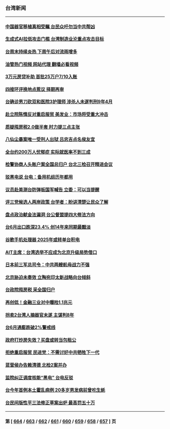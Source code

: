 ### 台湾新闻
---
#### [中国器官移植真相受瞩 台民众吁勿当中共帮凶](../../pages/ncid1349361/n14030118.md?07082045) 
#### [生成式AI拉低攻击门槛 台湾制造业沦重点攻击目标](../../pages/ncid1349361/n14030350.md?07082045) 
#### [台周末持续炎热 下周午后对流雨增多](../../pages/ncid1349361/n14030351.md?07082045) 
#### [油管热门视频 网站代理 翻墙必看视频](http://138.2.39.72:81/youtube.html?epic-marker?07082045)
#### [3万元房贷补助 首批25万户7/10入账](../../pages/ncid1349361/n14030362.md?07082045) 
#### [四接环评换地点惹议 择期再审](../../pages/ncid1349361/n14030336.md?07082045) 
#### [台确诊男刀砍双和医院3护理师 涉杀人未遂判刑9年4月](../../pages/ncid1349361/n14030360.md?07082045) 
#### [赴立院陈情反对重启服贸 美发业：市场将受重大冲击](../../pages/ncid1349361/n14030334.md?07082045) 
#### [质疑囤房税2.0做半套 时力提三点主张](../../pages/ncid1349361/n14030363.md?07082045) 
#### [八仙尘暴案唯一受刑人出狱 吕忠吉点名侯友宜](../../pages/ncid1349361/n14030339.md?07082045) 
#### [全台约200万人忧郁症 实际就医率不到三成](../../pages/ncid1349361/n14030365.md?07082045) 
#### [检警协商人头账户案全国总归户 台北三检召开精进会议](../../pages/ncid1349361/n14030341.md?07082045) 
#### [驳黑电说  台电：备用机组历年都用](../../pages/ncid1349361/n14030332.md?07082045) 
#### [议员赴美测台防弹板国军喊告 立委：可以当提醒](../../pages/ncid1349361/n14030331.md?07082045) 
#### [评三党候选人两岸政策 台学者：盼讲清楚让民众了解](../../pages/ncid1349361/n14030286.md?07082045) 
#### [盘点政治献金法漏洞 台公督盟提四大修法方向](../../pages/ncid1349361/n14030290.md?07082045) 
#### [台6月出口跌深23.4% 创14年来同期最黯淡](../../pages/ncid1349361/n14030288.md?07082045) 
#### [谷歌手机处理器 2025年或转单台积电](../../pages/ncid1349361/n14030297.md?07082045) 
#### [AIT主席：台湾选举不应成为北京升级局势借口](../../pages/ncid1349361/n14029884.md?07082045) 
#### [日本前三军总司令：中共两艘航母战力不强](../../pages/ncid1349361/n14028868.md?07082045) 
#### [北京胁迫未奏效 立陶宛印太新战略向台倾斜](../../pages/ncid1349361/n14029714.md?07082045) 
#### [台政院囤房税 采全国归户](../../pages/ncid1349361/n14029694.md?07082045) 
#### [再创低！金融三业对中曝险1.1兆元](../../pages/ncid1349361/n14029659.md?07082045) 
#### [拐卖2台湾人摘器官未遂 主谋判8年](../../pages/ncid1349361/n14029608.md?07082045) 
#### [台6月通膨跌破2%警戒线](../../pages/ncid1349361/n14029660.md?07082045) 
#### [政府打炒房失效？买盘或转当包租公](../../pages/ncid1349361/n14029662.md?07082045) 
#### [拒绝重启服贸 民进党：不需讨好中共牺牲下一代](../../pages/ncid1349361/n14029610.md?07082045) 
#### [蓝营侯办告赖清德 北检2案并办](../../pages/ncid1349361/n14029646.md?07082045) 
#### [监院纠正调度核能“黑电” 台电反驳](../../pages/ncid1349361/n14029645.md?07082045) 
#### [台今年首例本土霍乱病例 20多岁男发病前曾吃生蚝](../../pages/ncid1349361/n14029615.md?07082045) 
#### [台民间版性平三法修正草案出炉 最高罚五十万](../../pages/ncid1349361/n14029620.md?07082045) 

---
#### 第 [ [664](./664.md?07082045) / [663](./663.md?07082045) / [662](./662.md?07082045) / [661](./661.md?07082045) / [660](./660.md?07082045) / [659](./659.md?07082045) / [658](./658.md?07082045) / [657](./657.md?07082045) ] 页
